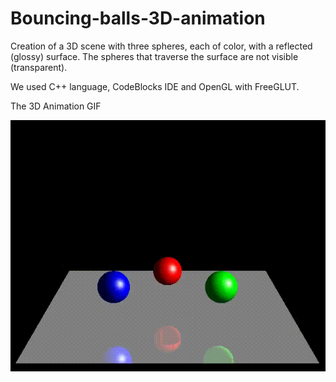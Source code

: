 # Bouncing-balls-3D-animation
Creation of a 3D scene with three spheres, each of color, with a reflected (glossy) surface.  The spheres that traverse the surface are not visible (transparent). 

We used C++ language, CodeBlocks IDE and OpenGL with FreeGLUT.


<p> The 3D Animation GIF </p>

<img src="Animation/20201210_164141.gif" align="center">
